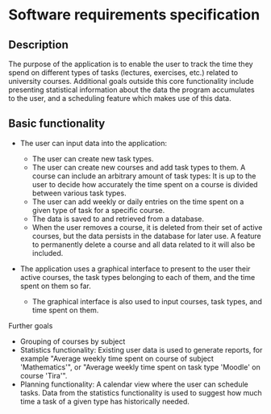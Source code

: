 # Software requirements specification

## Description

The purpose of the application is to enable the user to track the time they spend on different types of tasks (lectures, exercises, etc.) related to university courses. Additional goals outside this core functionality include presenting statistical information about the data the program accumulates to the user, and a scheduling feature which makes use of this data.

## Basic functionality

- The user can input data into the application:
  - The user can create new task types.
  - The user can create new courses and add task types to them. A course can include an arbitrary amount of task types: It is up to the user to decide how accurately the time spent on a course is divided between various task types.
  - The user can add weekly or daily entries on the time spent on a given type of task for a specific course.
  - The data is saved to and retrieved from a database.
  - When the user removes a course, it is deleted from their set of active courses, but the data persists in the database for later use. A feature to permanently delete a course and all data related to it will also be included.

- The application uses a graphical interface to present to the user their active courses, the task types belonging to each of them, and the time spent on them so far.
  - The graphical interface is also used to input courses, task types, and time spent on them.

Further goals
- Grouping of courses by subject
- Statistics functionality: Existing user data is used to generate reports, for example "Average weekly time spent on course of subject 'Mathematics'", or "Average weekly time spent on task type 'Moodle' on course 'Tira'".
- Planning functionality: A calendar view where the user can schedule tasks. Data from the statistics functionality is used to suggest how much time a task of a given type has historically needed.